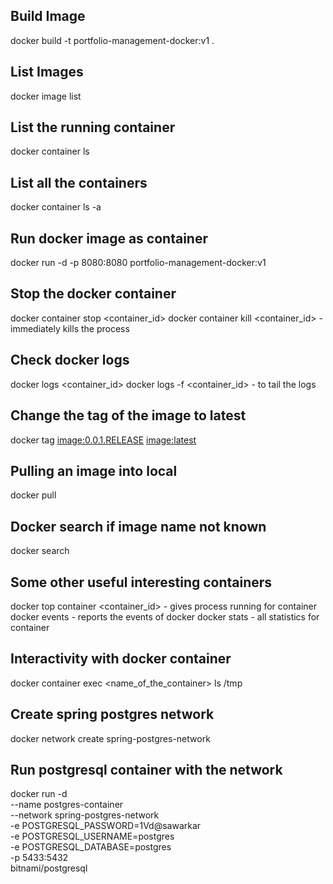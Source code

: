 ## Build Image
docker build -t portfolio-management-docker:v1 . 

## List Images
docker image list

## List the running container
docker container ls

## List all the containers 
docker container ls -a

## Run docker image as container
docker run -d -p 8080:8080 portfolio-management-docker:v1

## Stop the docker container
docker container stop <container_id>
docker container kill <container_id> - immediately kills the process

## Check docker logs
docker logs <container_id>
docker logs -f <container_id> - to tail the logs

## Change the tag of the image to latest
docker tag <image:0.0.1.RELEASE> <image:latest>

## Pulling an image into local
docker pull <name of image>

## Docker search if image name not known
docker search <name to search>

## Some other useful interesting containers
docker top container <container_id> - gives process running for container
docker events - reports the events of docker
docker stats - all statistics for container

## Interactivity with docker container
docker container exec <name_of_the_container> ls /tmp

## Create spring postgres network
docker network create spring-postgres-network

## Run postgresql container with the network
docker run -d \
  --name postgres-container \
  --network spring-postgres-network \
  -e POSTGRESQL_PASSWORD=1Vd@sawarkar \
  -e POSTGRESQL_USERNAME=postgres \
  -e POSTGRESQL_DATABASE=postgres \
  -p 5433:5432 \
  bitnami/postgresql








